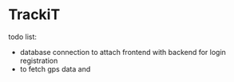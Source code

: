 # TrackiT

todo list:
- database connection to attach frontend with backend for login registration
- to fetch gps data and 
